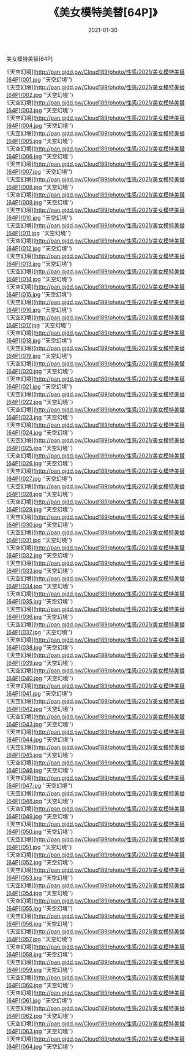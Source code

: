 ﻿---
layout: post
title:  《美女模特美替[64P]》
date:   2021-01-30
img: http://pan.gjdd.pw/Cloud189/photo/性感/2021/美女模特美替[64P]/000.jpg
categories: [美女, 性感, 泳衣]
---

美女模特美替[64P]



![天空幻境](http://pan.gjdd.pw/Cloud189/photo/性感/2021/美女模特美替[64P]/001.jpg ''天空幻境'') <br>
![天空幻境](http://pan.gjdd.pw/Cloud189/photo/性感/2021/美女模特美替[64P]/002.jpg ''天空幻境'') <br>
![天空幻境](http://pan.gjdd.pw/Cloud189/photo/性感/2021/美女模特美替[64P]/003.jpg ''天空幻境'') <br>
![天空幻境](http://pan.gjdd.pw/Cloud189/photo/性感/2021/美女模特美替[64P]/004.jpg ''天空幻境'') <br>
![天空幻境](http://pan.gjdd.pw/Cloud189/photo/性感/2021/美女模特美替[64P]/005.jpg ''天空幻境'') <br>
![天空幻境](http://pan.gjdd.pw/Cloud189/photo/性感/2021/美女模特美替[64P]/006.jpg ''天空幻境'') <br>
![天空幻境](http://pan.gjdd.pw/Cloud189/photo/性感/2021/美女模特美替[64P]/007.jpg ''天空幻境'') <br>
![天空幻境](http://pan.gjdd.pw/Cloud189/photo/性感/2021/美女模特美替[64P]/008.jpg ''天空幻境'') <br>
![天空幻境](http://pan.gjdd.pw/Cloud189/photo/性感/2021/美女模特美替[64P]/009.jpg ''天空幻境'') <br>
![天空幻境](http://pan.gjdd.pw/Cloud189/photo/性感/2021/美女模特美替[64P]/010.jpg ''天空幻境'') <br>
![天空幻境](http://pan.gjdd.pw/Cloud189/photo/性感/2021/美女模特美替[64P]/011.jpg ''天空幻境'') <br>
![天空幻境](http://pan.gjdd.pw/Cloud189/photo/性感/2021/美女模特美替[64P]/012.jpg ''天空幻境'') <br>
![天空幻境](http://pan.gjdd.pw/Cloud189/photo/性感/2021/美女模特美替[64P]/013.jpg ''天空幻境'') <br>
![天空幻境](http://pan.gjdd.pw/Cloud189/photo/性感/2021/美女模特美替[64P]/014.jpg ''天空幻境'') <br>
![天空幻境](http://pan.gjdd.pw/Cloud189/photo/性感/2021/美女模特美替[64P]/015.jpg ''天空幻境'') <br>
![天空幻境](http://pan.gjdd.pw/Cloud189/photo/性感/2021/美女模特美替[64P]/016.jpg ''天空幻境'') <br>
![天空幻境](http://pan.gjdd.pw/Cloud189/photo/性感/2021/美女模特美替[64P]/017.jpg ''天空幻境'') <br>
![天空幻境](http://pan.gjdd.pw/Cloud189/photo/性感/2021/美女模特美替[64P]/018.jpg ''天空幻境'') <br>
![天空幻境](http://pan.gjdd.pw/Cloud189/photo/性感/2021/美女模特美替[64P]/019.jpg ''天空幻境'') <br>
![天空幻境](http://pan.gjdd.pw/Cloud189/photo/性感/2021/美女模特美替[64P]/020.jpg ''天空幻境'') <br>
![天空幻境](http://pan.gjdd.pw/Cloud189/photo/性感/2021/美女模特美替[64P]/021.jpg ''天空幻境'') <br>
![天空幻境](http://pan.gjdd.pw/Cloud189/photo/性感/2021/美女模特美替[64P]/022.jpg ''天空幻境'') <br>
![天空幻境](http://pan.gjdd.pw/Cloud189/photo/性感/2021/美女模特美替[64P]/023.jpg ''天空幻境'') <br>
![天空幻境](http://pan.gjdd.pw/Cloud189/photo/性感/2021/美女模特美替[64P]/024.jpg ''天空幻境'') <br>
![天空幻境](http://pan.gjdd.pw/Cloud189/photo/性感/2021/美女模特美替[64P]/025.jpg ''天空幻境'') <br>
![天空幻境](http://pan.gjdd.pw/Cloud189/photo/性感/2021/美女模特美替[64P]/026.jpg ''天空幻境'') <br>
![天空幻境](http://pan.gjdd.pw/Cloud189/photo/性感/2021/美女模特美替[64P]/027.jpg ''天空幻境'') <br>
![天空幻境](http://pan.gjdd.pw/Cloud189/photo/性感/2021/美女模特美替[64P]/028.jpg ''天空幻境'') <br>
![天空幻境](http://pan.gjdd.pw/Cloud189/photo/性感/2021/美女模特美替[64P]/029.jpg ''天空幻境'') <br>
![天空幻境](http://pan.gjdd.pw/Cloud189/photo/性感/2021/美女模特美替[64P]/030.jpg ''天空幻境'') <br>
![天空幻境](http://pan.gjdd.pw/Cloud189/photo/性感/2021/美女模特美替[64P]/031.jpg ''天空幻境'') <br>
![天空幻境](http://pan.gjdd.pw/Cloud189/photo/性感/2021/美女模特美替[64P]/032.jpg ''天空幻境'') <br>
![天空幻境](http://pan.gjdd.pw/Cloud189/photo/性感/2021/美女模特美替[64P]/033.jpg ''天空幻境'') <br>
![天空幻境](http://pan.gjdd.pw/Cloud189/photo/性感/2021/美女模特美替[64P]/034.jpg ''天空幻境'') <br>
![天空幻境](http://pan.gjdd.pw/Cloud189/photo/性感/2021/美女模特美替[64P]/035.jpg ''天空幻境'') <br>
![天空幻境](http://pan.gjdd.pw/Cloud189/photo/性感/2021/美女模特美替[64P]/036.jpg ''天空幻境'') <br>
![天空幻境](http://pan.gjdd.pw/Cloud189/photo/性感/2021/美女模特美替[64P]/037.jpg ''天空幻境'') <br>
![天空幻境](http://pan.gjdd.pw/Cloud189/photo/性感/2021/美女模特美替[64P]/038.jpg ''天空幻境'') <br>
![天空幻境](http://pan.gjdd.pw/Cloud189/photo/性感/2021/美女模特美替[64P]/039.jpg ''天空幻境'') <br>
![天空幻境](http://pan.gjdd.pw/Cloud189/photo/性感/2021/美女模特美替[64P]/040.jpg ''天空幻境'') <br>
![天空幻境](http://pan.gjdd.pw/Cloud189/photo/性感/2021/美女模特美替[64P]/041.jpg ''天空幻境'') <br>
![天空幻境](http://pan.gjdd.pw/Cloud189/photo/性感/2021/美女模特美替[64P]/042.jpg ''天空幻境'') <br>
![天空幻境](http://pan.gjdd.pw/Cloud189/photo/性感/2021/美女模特美替[64P]/043.jpg ''天空幻境'') <br>
![天空幻境](http://pan.gjdd.pw/Cloud189/photo/性感/2021/美女模特美替[64P]/044.jpg ''天空幻境'') <br>
![天空幻境](http://pan.gjdd.pw/Cloud189/photo/性感/2021/美女模特美替[64P]/045.jpg ''天空幻境'') <br>
![天空幻境](http://pan.gjdd.pw/Cloud189/photo/性感/2021/美女模特美替[64P]/046.jpg ''天空幻境'') <br>
![天空幻境](http://pan.gjdd.pw/Cloud189/photo/性感/2021/美女模特美替[64P]/047.jpg ''天空幻境'') <br>
![天空幻境](http://pan.gjdd.pw/Cloud189/photo/性感/2021/美女模特美替[64P]/048.jpg ''天空幻境'') <br>
![天空幻境](http://pan.gjdd.pw/Cloud189/photo/性感/2021/美女模特美替[64P]/049.jpg ''天空幻境'') <br>
![天空幻境](http://pan.gjdd.pw/Cloud189/photo/性感/2021/美女模特美替[64P]/050.jpg ''天空幻境'') <br>
![天空幻境](http://pan.gjdd.pw/Cloud189/photo/性感/2021/美女模特美替[64P]/051.jpg ''天空幻境'') <br>
![天空幻境](http://pan.gjdd.pw/Cloud189/photo/性感/2021/美女模特美替[64P]/052.jpg ''天空幻境'') <br>
![天空幻境](http://pan.gjdd.pw/Cloud189/photo/性感/2021/美女模特美替[64P]/053.jpg ''天空幻境'') <br>
![天空幻境](http://pan.gjdd.pw/Cloud189/photo/性感/2021/美女模特美替[64P]/054.jpg ''天空幻境'') <br>
![天空幻境](http://pan.gjdd.pw/Cloud189/photo/性感/2021/美女模特美替[64P]/055.jpg ''天空幻境'') <br>
![天空幻境](http://pan.gjdd.pw/Cloud189/photo/性感/2021/美女模特美替[64P]/056.jpg ''天空幻境'') <br>
![天空幻境](http://pan.gjdd.pw/Cloud189/photo/性感/2021/美女模特美替[64P]/057.jpg ''天空幻境'') <br>
![天空幻境](http://pan.gjdd.pw/Cloud189/photo/性感/2021/美女模特美替[64P]/058.jpg ''天空幻境'') <br>
![天空幻境](http://pan.gjdd.pw/Cloud189/photo/性感/2021/美女模特美替[64P]/059.jpg ''天空幻境'') <br>
![天空幻境](http://pan.gjdd.pw/Cloud189/photo/性感/2021/美女模特美替[64P]/060.jpg ''天空幻境'') <br>
![天空幻境](http://pan.gjdd.pw/Cloud189/photo/性感/2021/美女模特美替[64P]/061.jpg ''天空幻境'') <br>
![天空幻境](http://pan.gjdd.pw/Cloud189/photo/性感/2021/美女模特美替[64P]/062.jpg ''天空幻境'') <br>
![天空幻境](http://pan.gjdd.pw/Cloud189/photo/性感/2021/美女模特美替[64P]/063.jpg ''天空幻境'') <br>
![天空幻境](http://pan.gjdd.pw/Cloud189/photo/性感/2021/美女模特美替[64P]/064.jpg ''天空幻境'') <br>